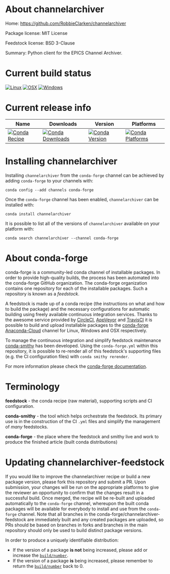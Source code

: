 About channelarchiver
=====================

Home: https://github.com/RobbieClarken/channelarchiver

Package license: MIT License

Feedstock license: BSD 3-Clause

Summary: Python client for the EPICS Channel Archiver.



Current build status
====================

[![Linux](https://img.shields.io/circleci/project/github/conda-forge/channelarchiver-feedstock/master.svg?label=Linux)](https://circleci.com/gh/conda-forge/channelarchiver-feedstock)
[![OSX](https://img.shields.io/travis/conda-forge/channelarchiver-feedstock/master.svg?label=macOS)](https://travis-ci.org/conda-forge/channelarchiver-feedstock)
[![Windows](https://img.shields.io/appveyor/ci/conda-forge/channelarchiver-feedstock/master.svg?label=Windows)](https://ci.appveyor.com/project/conda-forge/channelarchiver-feedstock/branch/master)

Current release info
====================

| Name | Downloads | Version | Platforms |
| --- | --- | --- | --- |
| [![Conda Recipe](https://img.shields.io/badge/recipe-channelarchiver-green.svg)](https://anaconda.org/conda-forge/channelarchiver) | [![Conda Downloads](https://img.shields.io/conda/dn/conda-forge/channelarchiver.svg)](https://anaconda.org/conda-forge/channelarchiver) | [![Conda Version](https://img.shields.io/conda/vn/conda-forge/channelarchiver.svg)](https://anaconda.org/conda-forge/channelarchiver) | [![Conda Platforms](https://img.shields.io/conda/pn/conda-forge/channelarchiver.svg)](https://anaconda.org/conda-forge/channelarchiver) |

Installing channelarchiver
==========================

Installing `channelarchiver` from the `conda-forge` channel can be achieved by adding `conda-forge` to your channels with:

```
conda config --add channels conda-forge
```

Once the `conda-forge` channel has been enabled, `channelarchiver` can be installed with:

```
conda install channelarchiver
```

It is possible to list all of the versions of `channelarchiver` available on your platform with:

```
conda search channelarchiver --channel conda-forge
```


About conda-forge
=================

conda-forge is a community-led conda channel of installable packages.
In order to provide high-quality builds, the process has been automated into the
conda-forge GitHub organization. The conda-forge organization contains one repository
for each of the installable packages. Such a repository is known as a *feedstock*.

A feedstock is made up of a conda recipe (the instructions on what and how to build
the package) and the necessary configurations for automatic building using freely
available continuous integration services. Thanks to the awesome service provided by
[CircleCI](https://circleci.com/), [AppVeyor](http://www.appveyor.com/)
and [TravisCI](https://travis-ci.org/) it is possible to build and upload installable
packages to the [conda-forge](https://anaconda.org/conda-forge)
[Anaconda-Cloud](http://docs.anaconda.org/) channel for Linux, Windows and OSX respectively.

To manage the continuous integration and simplify feedstock maintenance
[conda-smithy](http://github.com/conda-forge/conda-smithy) has been developed.
Using the ``conda-forge.yml`` within this repository, it is possible to re-render all of
this feedstock's supporting files (e.g. the CI configuration files) with ``conda smithy rerender``.

For more information please check the [conda-forge documentation](https://conda-forge.org/docs/).

Terminology
===========

**feedstock** - the conda recipe (raw material), supporting scripts and CI configuration.

**conda-smithy** - the tool which helps orchestrate the feedstock.
                   Its primary use is in the construction of the CI ``.yml`` files
                   and simplify the management of *many* feedstocks.

**conda-forge** - the place where the feedstock and smithy live and work to
                  produce the finished article (built conda distributions)


Updating channelarchiver-feedstock
==================================

If you would like to improve the channelarchiver recipe or build a new
package version, please fork this repository and submit a PR. Upon submission,
your changes will be run on the appropriate platforms to give the reviewer an
opportunity to confirm that the changes result in a successful build. Once
merged, the recipe will be re-built and uploaded automatically to the
`conda-forge` channel, whereupon the built conda packages will be available for
everybody to install and use from the `conda-forge` channel.
Note that all branches in the conda-forge/channelarchiver-feedstock are
immediately built and any created packages are uploaded, so PRs should be based
on branches in forks and branches in the main repository should only be used to
build distinct package versions.

In order to produce a uniquely identifiable distribution:
 * If the version of a package **is not** being increased, please add or increase
   the [``build/number``](http://conda.pydata.org/docs/building/meta-yaml.html#build-number-and-string).
 * If the version of a package **is** being increased, please remember to return
   the [``build/number``](http://conda.pydata.org/docs/building/meta-yaml.html#build-number-and-string)
   back to 0.